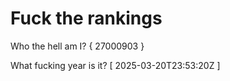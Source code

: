 # Fuck the rankings

Who the hell am I?
{ 27000903 }

What fucking year is it?
[ 2025-03-20T23:53:20Z ]
